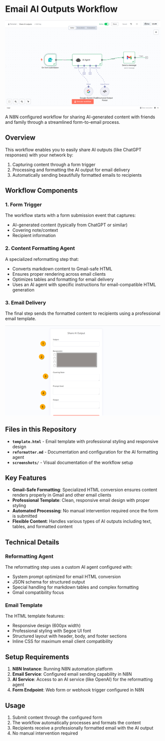 # Email AI Outputs Workflow

![alt text](screenshots/1.png)

A N8N configured workflow for sharing AI-generated content with friends and family through a streamlined form-to-email process.

## Overview

This workflow enables you to easily share AI outputs (like ChatGPT responses) with your network by:
1. Capturing content through a form trigger
2. Processing and formatting the AI output for email delivery
3. Automatically sending beautifully formatted emails to recipients

## Workflow Components

### 1. Form Trigger
The workflow starts with a form submission event that captures:
- AI-generated content (typically from ChatGPT or similar)
- Covering note/context
- Recipient information

### 2. Content Formatting Agent
A specialized reformatting step that:
- Converts markdown content to Gmail-safe HTML
- Ensures proper rendering across email clients
- Optimizes tables and formatting for email delivery
- Uses an AI agent with specific instructions for email-compatible HTML generation

### 3. Email Delivery
The final step sends the formatted content to recipients using a professional email template.

![alt text](screenshots/2.png)

## Files in this Repository

- **`template.html`** - Email template with professional styling and responsive design
- **`reformatter.md`** - Documentation and configuration for the AI formatting agent
- **`screenshots/`** - Visual documentation of the workflow setup

## Key Features

- **Gmail-Safe Formatting**: Specialized HTML conversion ensures content renders properly in Gmail and other email clients
- **Professional Template**: Clean, responsive email design with proper styling
- **Automated Processing**: No manual intervention required once the form is submitted
- **Flexible Content**: Handles various types of AI outputs including text, tables, and formatted content

## Technical Details

### Reformatting Agent
The reformatting step uses a custom AI agent configured with:
- System prompt optimized for email HTML conversion
- JSON schema for structured output
- Special handling for markdown tables and complex formatting
- Gmail compatibility focus

### Email Template
The HTML template features:
- Responsive design (600px width)
- Professional styling with Segoe UI font
- Structured layout with header, body, and footer sections
- Inline CSS for maximum email client compatibility

## Setup Requirements

1. **N8N Instance**: Running N8N automation platform
2. **Email Service**: Configured email sending capability in N8N
3. **AI Service**: Access to an AI service (like OpenAI) for the reformatting agent
4. **Form Endpoint**: Web form or webhook trigger configured in N8N

## Usage

1. Submit content through the configured form
2. The workflow automatically processes and formats the content
3. Recipients receive a professionally formatted email with the AI output
4. No manual intervention required

 